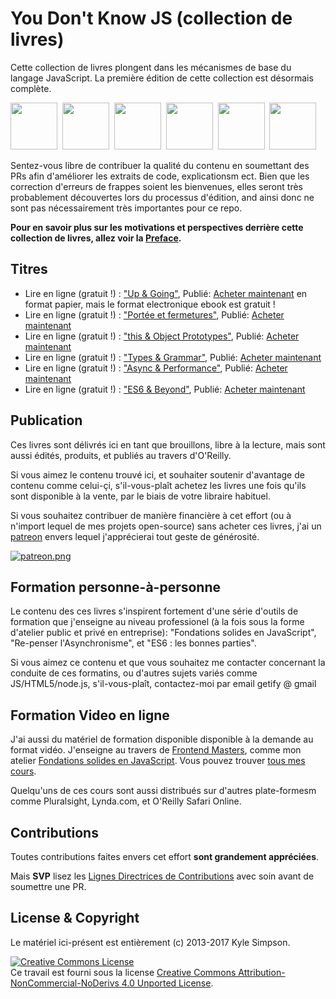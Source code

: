 # You Don't Know JS (collection de livres)

Cette collection de livres plongent dans les mécanismes de base du langage JavaScript. La première édition de cette collection est désormais complète.

<a href="http://www.ebooks.com/1993212/you-don-t-know-js-up-going/simpson-kyle/"><img src="up %26 going/cover.jpg" width="75"></a>&nbsp;
<a href="http://www.ebooks.com/1647631/you-don-t-know-js-scope-closures/simpson-kyle/"><img src="scope %26 closures/cover.jpg" width="75"></a>&nbsp;
<a href="http://www.ebooks.com/1734321/you-don-t-know-js-this-object-prototypes/simpson-kyle/"><img src="this %26 object prototypes/cover.jpg" width="75"></a>&nbsp;
<a href="http://www.ebooks.com/1935541/you-don-t-know-js-types-grammar/simpson-kyle/"><img src="types %26 grammar/cover.jpg" width="75"></a>&nbsp;
<a href="http://www.ebooks.com/1977375/you-don-t-know-js-async-performance/simpson-kyle/"><img src="async %26 performance/cover.jpg" width="75"></a>&nbsp;
<a href="http://www.ebooks.com/2481820/you-don-t-know-js-es6-beyond/simpson-kyle/"><img src="es6 %26 beyond/cover.jpg" width="75"></a>

Sentez-vous libre de contribuer la qualité du contenu en soumettant des PRs afin d'améliorer les extraits de code, explicationsm ect.
Bien que les correction d'erreurs de frappes soient les bienvenues, elles seront très probablement découvertes lors du processus d'édition, and ainsi donc ne sont pas nécessairement très importantes pour ce repo.

**Pour en savoir plus sur les motivations et perspectives derrière cette collection de livres, allez voir la [Preface](preface.md).**

## Titres

* Lire en ligne (gratuit !) : ["Up & Going"](up\%20&\%20going/README.md#you-dont-know-js-up--going), Publié: [Acheter maintenant](http://www.ebooks.com/1993212/you-don-t-know-js-up-going/simpson-kyle/) en format papier, mais le format electronique ebook est gratuit !
* Lire en ligne (gratuit !) : ["Portée et fermetures"](scope\%20&\%20closures/README.md#you-dont-know-js-scope--closures), Publié: [Acheter maintenant](http://www.ebooks.com/1647631/you-don-t-know-js-scope-closures/simpson-kyle/)
* Lire en ligne (gratuit !) : ["this & Object Prototypes"](this\%20&\%20object\%20prototypes/README.md#you-dont-know-js-this--object-prototypes), Publié: [Acheter maintenant](http://www.ebooks.com/1734321/you-don-t-know-js-this-object-prototypes/simpson-kyle/)
* Lire en ligne (gratuit !) : ["Types & Grammar"](types\%20&\%20grammar/README.md#you-dont-know-js-types--grammar), Publié: [Acheter maintenant](http://www.ebooks.com/1935541/you-don-t-know-js-types-grammar/simpson-kyle/)
* Lire en ligne (gratuit !) : ["Async & Performance"](async\%20&\%20performance/README.md#you-dont-know-js-async--performance), Publié: [Acheter maintenant](http://www.ebooks.com/1977375/you-don-t-know-js-async-performance/simpson-kyle/)
* Lire en ligne (gratuit !) : ["ES6 & Beyond"](es6\%20&\%20beyond/README.md#you-dont-know-js-es6--beyond), Publié: [Acheter maintenant](http://www.ebooks.com/2481820/you-don-t-know-js-es6-beyond/simpson-kyle/)

## Publication

Ces livres sont délivrés ici en tant que brouillons, libre à la lecture, mais sont aussi édités, produits, et publiés au travers d'O'Reilly.

Si vous aimez le contenu trouvé ici, et souhaiter soutenir d'avantage de contenu comme celui-çi, s'il-vous-plaît achetez les livres une fois qu'ils sont disponible à la vente, par le biais de votre libraire habituel.

Si vous souhaitez contribuer de manière financière à cet effort (ou à n'import lequel de mes projets open-source) sans acheter ces livres, j'ai un [patreon](https://www.patreon.com/getify) envers lequel j'apprécierai tout geste de générosité. 

<a href="https://www.patreon.com/getify">[![patreon.png](https://c5.patreon.com/external/logo/become_a_patron_button.png)](https://www.patreon.com/getify)</a>

## Formation personne-à-personne

Le contenu des ces livres s'inspirent fortement d'une série d'outils de formation que j'enseigne au niveau professionel (à la fois sous la forme d'atelier public et privé en entreprise): "Fondations solides en JavaScript", "Re-penser l'Asynchronisme", et "ES6 : les bonnes parties".

Si vous aimez ce contenu et que vous souhaitez me contacter concernant la conduite de ces formatins, ou d'autres sujets variés comme JS/HTML5/node.js, s'il-vous-plaît, contactez-moi par email getify @ gmail

## Formation Video en ligne

J'ai aussi du matériel de formation disponible disponible à la demande au format vidéo. J'enseigne au travers de [Frontend Masters](https://FrontendMasters.com), comme mon atelier [Fondations solides en JavaScript](https://frontendmasters.com/courses/javascript-foundations/). Vous pouvez trouver [tous mes cours](https://frontendmasters.com/kyle-simpson/).

Quelqu'uns de ces cours sont aussi distribués sur d'autres plate-formesm comme Pluralsight, Lynda.com, et O'Reilly Safari Online.

## Contributions

Toutes contributions faites envers cet effort **sont grandement appréciées**.

Mais **SVP** lisez les [Lignes Directrices de Contributions](CONTRIBUTING.md) avec soin avant de soumettre une PR.

## License & Copyright

Le matériel ici-présent est entièrement (c) 2013-2017 Kyle Simpson.

<a rel="license" href="http://creativecommons.org/licenses/by-nc-nd/4.0/"><img alt="Creative Commons License" style="border-width:0" src="https://i.creativecommons.org/l/by-nc-nd/4.0/88x31.png" /></a><br />Ce travail est fourni sous la license <a rel="license" href="http://creativecommons.org/licenses/by-nc-nd/4.0/">Creative Commons Attribution-NonCommercial-NoDerivs 4.0 Unported License</a>.

